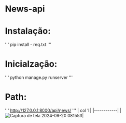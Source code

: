 # News-api
# Instalação:
'''
pip install - req.txt
'''
# Inicialzação:
'''
python manage.py runserver
'''
# Path:
'''
http://127.0.0.1:8000/api/news/
'''
| col 1      |
|------------|
|![Captura de tela 2024-06-20 081553](https://github.com/blueIsaac1/news_api/assets/144810253/c25d95cb-124b-4a54-9ac5-5379013efaed)|
